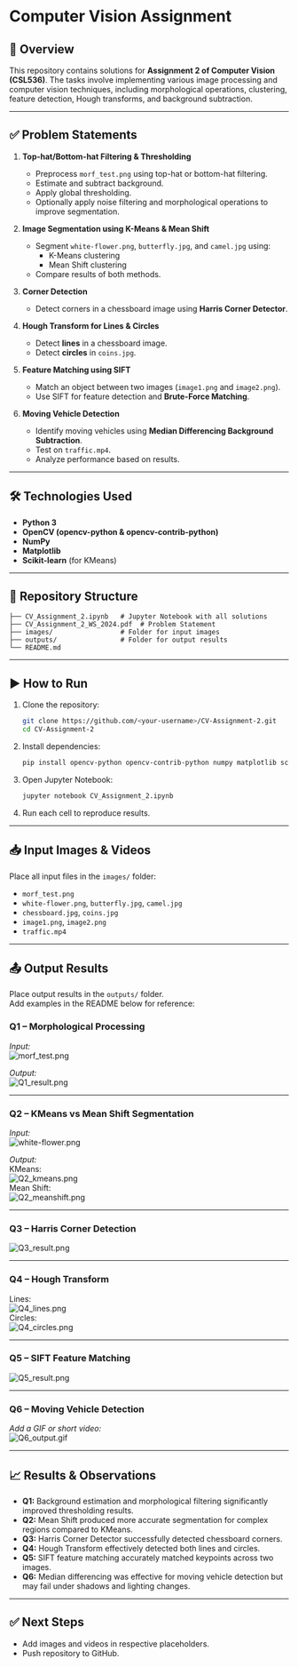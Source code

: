 
# Computer Vision Assignment 

## 📌 Overview
This repository contains solutions for **Assignment 2 of Computer Vision (CSL536)**. The tasks involve implementing various image processing and computer vision techniques, including morphological operations, clustering, feature detection, Hough transforms, and background subtraction.

---

## ✅ Problem Statements
1. **Top-hat/Bottom-hat Filtering & Thresholding**
   - Preprocess `morf_test.png` using top-hat or bottom-hat filtering.
   - Estimate and subtract background.
   - Apply global thresholding.
   - Optionally apply noise filtering and morphological operations to improve segmentation.

2. **Image Segmentation using K-Means & Mean Shift**
   - Segment `white-flower.png`, `butterfly.jpg`, and `camel.jpg` using:
     - K-Means clustering
     - Mean Shift clustering
   - Compare results of both methods.

3. **Corner Detection**
   - Detect corners in a chessboard image using **Harris Corner Detector**.

4. **Hough Transform for Lines & Circles**
   - Detect **lines** in a chessboard image.
   - Detect **circles** in `coins.jpg`.

5. **Feature Matching using SIFT**
   - Match an object between two images (`image1.png` and `image2.png`).
   - Use SIFT for feature detection and **Brute-Force Matching**.

6. **Moving Vehicle Detection**
   - Identify moving vehicles using **Median Differencing Background Subtraction**.
   - Test on `traffic.mp4`.
   - Analyze performance based on results.

---

## 🛠 Technologies Used
- **Python 3**
- **OpenCV (opencv-python & opencv-contrib-python)**
- **NumPy**
- **Matplotlib**
- **Scikit-learn** (for KMeans)

---

## 📂 Repository Structure
```
├── CV_Assignment_2.ipynb   # Jupyter Notebook with all solutions
├── CV_Assignment_2_WS_2024.pdf  # Problem Statement
├── images/                 # Folder for input images 
├── outputs/                # Folder for output results 
└── README.md
```

---

## ▶ How to Run
1. Clone the repository:
   ```bash
   git clone https://github.com/<your-username>/CV-Assignment-2.git
   cd CV-Assignment-2
   ```
2. Install dependencies:
   ```bash
   pip install opencv-python opencv-contrib-python numpy matplotlib scikit-learn
   ```
3. Open Jupyter Notebook:
   ```bash
   jupyter notebook CV_Assignment_2.ipynb
   ```
4. Run each cell to reproduce results.

---

## 📥 Input Images & Videos
Place all input files in the `images/` folder:
- `morf_test.png`
- `white-flower.png`, `butterfly.jpg`, `camel.jpg`
- `chessboard.jpg`, `coins.jpg`
- `image1.png`, `image2.png`
- `traffic.mp4`

---

## 📤 Output Results
Place output results in the `outputs/` folder.  
Add examples in the README below for reference:

### Q1 – Morphological Processing
_Input:_  
![morf_test.png](images/morf_test.png)

_Output:_  
![Q1_result.png](outputs/Q1_result.png)

---

### Q2 – KMeans vs Mean Shift Segmentation
_Input:_  
![white-flower.png](images/white-flower.png)

_Output:_  
KMeans:  
![Q2_kmeans.png](outputs/Q2_kmeans.png)  
Mean Shift:  
![Q2_meanshift.png](outputs/Q2_meanshift.png)

---

### Q3 – Harris Corner Detection
![Q3_result.png](outputs/Q3_result.png)

---

### Q4 – Hough Transform
Lines:  
![Q4_lines.png](outputs/Q4_lines.png)  
Circles:  
![Q4_circles.png](outputs/Q4_circles.png)

---

### Q5 – SIFT Feature Matching
![Q5_result.png](outputs/Q5_result.png)

---

### Q6 – Moving Vehicle Detection
_Add a GIF or short video:_  
![Q6_output.gif](outputs/Q6_output.gif)

---

## 📈 Results & Observations
- **Q1:** Background estimation and morphological filtering significantly improved thresholding results.
- **Q2:** Mean Shift produced more accurate segmentation for complex regions compared to KMeans.
- **Q3:** Harris Corner Detector successfully detected chessboard corners.
- **Q4:** Hough Transform effectively detected both lines and circles.
- **Q5:** SIFT feature matching accurately matched keypoints across two images.
- **Q6:** Median differencing was effective for moving vehicle detection but may fail under shadows and lighting changes.

---

## ✅ Next Steps
- Add images and videos in respective placeholders.
- Push repository to GitHub.
